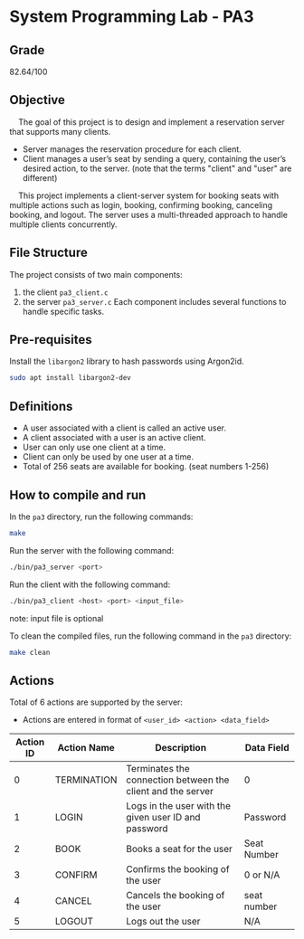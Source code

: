 # System Programming Lab - PA3

## Grade
82.64/100

## Objective
&nbsp; &nbsp; The goal of this project is to design and implement a reservation server that supports many clients.
- Server manages the reservation procedure for each client.
- Client manages a user’s seat by sending a query, containing the user’s desired action, to the server. (note that the terms "client" and "user" are different)

&nbsp; &nbsp; This project implements a client-server system for booking seats with multiple actions such as login, booking, confirming booking, canceling booking, and logout. The server uses a multi-threaded approach to handle multiple clients concurrently.

## File Structure
The project consists of two main components: 
1. the client `pa3_client.c`
2. the server `pa3_server.c`
Each component includes several functions to handle specific tasks.

## Pre-requisites
Install the `libargon2` library to hash passwords using Argon2id.
```bash
sudo apt install libargon2-dev
```  

## Definitions
- A user associated with a client is called an active user.
- A client associated with a user is an active client.
- User can only use one client at a time.
- Client can only be used by one user at a time.
- Total of 256 seats are available for booking. (seat numbers 1-256)


## How to compile and run
In the `pa3` directory, run the following commands:
```bash
make
```

Run the server with the following command:
```bash
./bin/pa3_server <port>
```

Run the client with the following command:
```bash
./bin/pa3_client <host> <port> <input_file>
```
note: input file is optional

To clean the compiled files, run the following command in the `pa3` directory:
```bash
make clean
```

## Actions
Total of 6 actions are supported by the server:
- Actions are entered in format of `<user_id> <action> <data_field>`

| Action ID | Action Name | Description | Data Field |
| --- | --- | --- | --- |
| 0 | TERMINATION | Terminates the connection between the client and the server | 0 |
| 1 | LOGIN | Logs in the user with the given user ID and password | Password |
| 2 | BOOK | Books a seat for the user | Seat Number |
| 3 | CONFIRM | Confirms the booking of the user | 0 or N/A |
| 4 | CANCEL | Cancels the booking of the user | seat number |
| 5 | LOGOUT | Logs out the user | N/A |